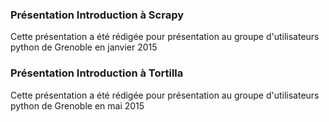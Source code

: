 ### Présentation Introduction à Scrapy 

Cette présentation a été rédigée pour présentation au groupe d'utilisateurs python de Grenoble en janvier 2015

### Présentation Introduction à Tortilla

Cette présentation a été rédigée pour présentation au groupe d'utilisateurs python de Grenoble en mai 2015